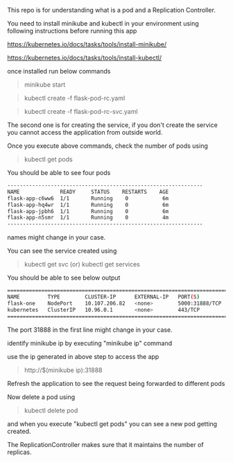 This repo is for understanding what is a pod and a Replication Controller.

You need to install minikube and kubectl in your environment using following instructions before running this app

https://kubernetes.io/docs/tasks/tools/install-minikube/

https://kubernetes.io/docs/tasks/tools/install-kubectl/

once installed run below commands

> minikube start

> kubectl create -f flask-pod-rc.yaml

> kubectl create -f flask-pod-rc-svc.yaml

The second one is for creating the service, if you don't create the service you cannot access the application from outside world.

Once you execute above commands, check the number of pods using 

> kubectl get pods

You should be able to see four pods <br>
```sh
--------------------------------------------------------------- 
NAME             READY     STATUS    RESTARTS    AGE 
flask-app-c6ww6  1/1       Running    0           6m 
flask-app-hq4wr  1/1       Running    0           6m 
flask-app-jpbh6  1/1       Running    0           6m 
flask-app-n5smr  1/1       Running    0           4m 
---------------------------------------------------------------
```
names might change in your case. 

You can see the service created using 

> kubectl get svc (or) kubectl get services

You should be able to see below output <br>
```sh
=============================================================================== 
NAME         TYPE        CLUSTER-IP      EXTERNAL-IP   PORT(S)          AGE . 
flask-one    NodePort    10.107.206.82   <none>        5000:31888/TCP   7m 
kubernetes   ClusterIP   10.96.0.1       <none>        443/TCP          20d
===============================================================================
```

The port 31888 in the first line might change in your case.

identify minikube ip by executing "minikube ip" command

use the ip generated in above step to access the app
> http://$(minikube ip):31888

Refresh the application to see the request being forwarded to different pods

Now delete a pod using
> kubectl delete pod <pod-name>

and when you execute "kubectl get pods" you can see a new pod getting created.

The ReplicationController makes sure that it maintains the number of replicas.

